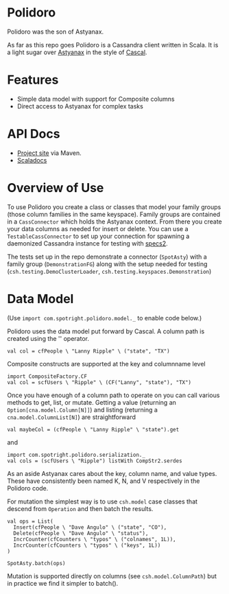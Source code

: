 # Polidoro

Polidoro was the son of Astyanax.

As far as this repo goes Polidoro is a Cassandra client written in
Scala.  It is a light sugar over [Astyanax](https://github.com/Netflix/astyanax)
in the style of [Cascal](https://github.com/shorrockin/cascal).

# Features

* Simple data model with support for Composite columns
* Direct access to Astyanax for complex tasks

# API Docs

* [Project site](http://spotright.github.io/Polidoro) via Maven.
* [Scaladocs](http://spotright.github.io/Polidoro/project-reports.html)

# Overview of Use

To use Polidoro you create a class or classes that model your family
groups (those column families in the same keyspace).  Family groups
are contained in a `CassConnector` which holds the Astyanax context.
From there you create your data columns as needed for insert or
delete.  You can use a `TestableCassConnector` to set up your connection
for spawning a daemonized Cassandra instance for testing with
[specs2](http://etorreborre.github.com/specs2/).

The tests set up in the repo demonstrate a connector (`SpotAsty`)
with a family group (`DemonstrationFG`) along with the setup needed
for testing (`csh.testing.DemoClusterLoader`, `csh.testing.keyspaces.Demonstration`)

# Data Model

(Use `import com.spotright.polidoro.model._` to enable code below.)

Polidoro uses the data model put forward by Cascal.  A column path is
created using the '\' operator.

    val col = cfPeople \ "Lanny Ripple" \ ("state", "TX")

Composite constructs are supported at the key and columnname level

    import CompositeFactory.CF
    val col = scfUsers \ "Ripple" \ (CF("Lanny", "state"), "TX")

Once you have enough of a column path to operate on you can call
various methods to get, list, or mutate.  Getting a value (returning
an `Option[cna.model.Column[N]]`) and listing (returning a
`cna.model.ColumnList[N]`) are straightforward

    val maybeCol = (cfPeople \ "Lanny Ripple" \ "state").get

and

    import com.spotright.polidoro.serialization._
    val cols = (scfUsers \ "Ripple") listWith CompStr2.serdes

As an aside Astyanax cares about the key, column name, and value types.
These have consistently been named K, N, and V respectively in the
Polidoro code.

For mutation the simplest way is to use `csh.model` case classes that
descend from `Operation` and then batch the results.

    val ops = List(
      Insert(cfPeople \ "Dave Angulo" \ ("state", "CO"),
      Delete(cfPeople \ "Dave Angulo" \ "status"),
      IncrCounter(cfCounters \ "typos" \ ("colnames", 1L)),
      IncrCounter(cfCounters \ "typos" \ ("keys", 1L))
    )

    SpotAsty.batch(ops)

Mutation is supported directly on columns (see `csh.model.ColumnPath`)
but in practice we find it simpler to batch().
